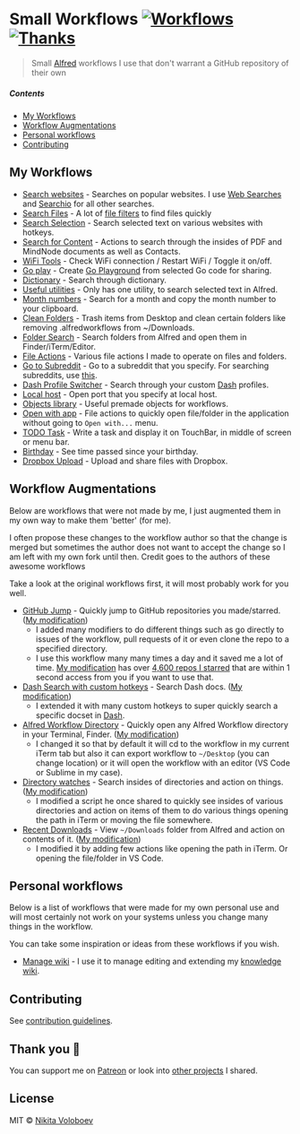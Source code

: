 # Small Workflows [![Workflows](https://img.shields.io/badge/More%20Workflows-🎩-purple.svg)](https://github.com/learn-anything/alfred-workflows#readme) [![Thanks](https://img.shields.io/badge/Say%20Thanks-💗-ff69b4.svg)](https://www.patreon.com/nikitavoloboev)
> Small [Alfred](https://www.alfredapp.com/) workflows I use that don't warrant a GitHub repository of their own

##### Contents
- [My Workflows](#my-workflows)
- [Workflow Augmentations](#workflow-augmentations)
- [Personal workflows](#personal-workflows)
- [Contributing](#contributing)

## My Workflows
- [Search websites](search-websites#readme) - Searches on popular websites. I use [Web Searches](https://github.com/nikitavoloboev/alfred-web-searches) and [Searchio](https://github.com/deanishe/alfred-searchio) for all other searches.
- [Search Files](search-files#readme) - A lot of [file filters](https://www.alfredapp.com/help/workflows/inputs/file-filter/) to find files quickly
- [Search Selection](search-selection#readme) - Search selected text on various websites with hotkeys.
- [Search for Content](search-for-content#readme) - Actions to search through the insides of PDF and MindNode documents as well as Contacts.
- [WiFi Tools](wifi-tools#readme) - Check WiFi connection / Restart WiFi / Toggle it on/off.
- [Go play](go-play#readme) - Create [Go Playground](https://play.golang.org) from selected Go code for sharing.
- [Dictionary](dictionary#readme) - Search through dictionary.
- [Useful utilities](useful-utilities#readme) - Only has one utility, to search selected text in Alfred.
- [Month numbers](month-numbers#readme) - Search for a month and copy the month number to your clipboard.
- [Clean Folders](clean-folders#readme) - Trash items from Desktop and clean certain folders like removing .alfredworkflows from ~/Downloads.
- [Folder Search](folder-search#readme) - Search folders from Alfred and open them in Finder/iTerm/Editor.
- [File Actions](file-actions#readme) - Various file actions I made to operate on files and folders.
- [Go to Subreddit](goto-subreddit#readme) - Go to a subreddit that you specify. For searching subreddits, use [this](https://github.com/deanishe/alfred-reddit).
- [Dash Profile Switcher](dash-profile-switch#readme) - Search through your custom [Dash](https://kapeli.com/dash) profiles.
- [Local host](local-host#readme) - Open port that you specify at local host.
- [Objects library](objects-library#readme) - Useful premade objects for workflows.
- [Open with app](open-with-app#readme) - File actions to quickly open file/folder in the application without going to `Open with...` menu.
- [TODO Task](todo-task#readme) - Write a task and display it on TouchBar, in middle of screen or menu bar.
- [Birthday](birthday#readme) - See time passed since your birthday.
- [Dropbox Upload](dropbox-upload#readme) - Upload and share files with Dropbox.

## Workflow Augmentations
Below are workflows that were not made by me, I just augmented them in my own way to make them 'better' (for me).

I often propose these changes to the workflow author so that the change is merged but sometimes the author does not want to accept the change so I am left with my own fork until then. Credit goes to the authors of these awesome workflows

Take a look at the original workflows first, it will most probably work for you well.

- [GitHub Jump](https://github.com/lox/alfred-github-jump) - Quickly jump to GitHub repositories you made/starred. ([My modification](https://github.com/nikitavoloboev/small-workflows/blob/master/augmentations/GitHub%20jump.alfredworkflow?raw=true))
  - I added many modifiers to do different things such as go directly to issues of the workflow, pull requests of it or even clone the repo to a specified directory.
  - I use this workflow many many times a day and it saved me a lot of time. [My modification](https://github.com/nikitavoloboev/small-workflows/blob/master/augmentations/GitHub%20jump.alfredworkflow?raw=true) has over [4,600 repos I starred](https://github.com/nikitavoloboev?tab=stars) that are within 1 second access from you if you want to use that.
- [Dash Search with custom hotkeys](https://github.com/Kapeli/Dash-Alfred-Workflow) - Search Dash docs. ([My modification](https://github.com/nikitavoloboev/small-workflows/blob/master/augmentations/Dash.alfredworkflow?raw=true))
  - I extended it with many custom hotkeys to super quickly search a specific docset in [Dash](https://kapeli.com/dash).
- [Alfred Workflow Directory](https://github.com/jeeftor/AlfredWorkflowDirectory) - Quickly open any Alfred Workflow directory in your Terminal, Finder. ([My modification](https://github.com/nikitavoloboev/small-workflows/blob/master/augmentations/Workflow%20directory.alfredworkflow?raw=true))
  - I changed it so that by default it will cd to the workflow in my current iTerm tab but also it can export workflow to `~/Desktop` (you can change location) or it will open the workflow with an editor (VS Code or Sublime in my case).
- [Directory watches](https://github.com/vitorgalvao/alfred-workflows/tree/master/RecentDownloads) - Search insides of directories and action on things. ([My modification](https://github.com/nikitavoloboev/small-workflows/blob/master/augmentations/Directory%20watches.alfredworkflow?raw=true))
  - I modified a script he once shared to quickly see insides of various directories and action on items of them to do various things opening the path in iTerm or moving the file somewhere.
- [Recent Downloads](https://github.com/ddjfreedom/recent-downloads-alfred-v2) - View `~/Downloads` folder from Alfred and action on contents of it. ([My modification](https://github.com/nikitavoloboev/small-workflows/blob/master/augmentations/Recent%20Downloads.alfredworkflow?raw=true))
	- I modified it by adding few actions like opening the path in iTerm. Or opening the file/folder in VS Code.

## Personal workflows
Below is a list of workflows that were made for my own personal use and will most certainly not work on your systems unless you change many things in the workflow.

You can take some inspiration or ideas from these workflows if you wish.
- [Manage wiki](https://github.com/nikitavoloboev/small-workflows/blob/master/personal/Manage%20wiki.alfredworkflow?raw=true) - I use it to manage editing and extending my [knowledge wiki](https://github.com/nikitavoloboev/knowledge).

## Contributing
See [contribution guidelines](CONTRIBUTING.md#readme).

## Thank you 💜
You can support me on [Patreon](https://www.patreon.com/nikitavoloboev) or look into [other projects](https://nikitavoloboev.xyz/projects) I shared.

## License
MIT © [Nikita Voloboev](https://www.nikitavoloboev.xyz)
